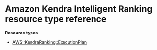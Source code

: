 # Amazon Kendra Intelligent Ranking resource type reference<a name="AWS_KendraRanking"></a>

**Resource types**
+ [AWS::KendraRanking::ExecutionPlan](aws-resource-kendraranking-executionplan.md)